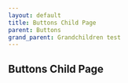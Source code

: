 ```yaml
---
layout: default
title: Buttons Child Page
parent: Buttons
grand_parent: Grandchildren test
---
```


Buttons Child Page
----
